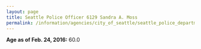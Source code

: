 ```yaml
---
layout: page
title: Seattle Police Officer 6129 Sandra A. Moss
permalink: /information/agencies/city_of_seattle/seattle_police_department/copbook/6129/
---
```


**Age as of Feb. 24, 2016:** 60.0
